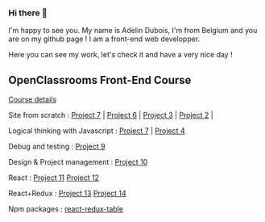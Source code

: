 ### Hi there 👋

I'm happy to see you.
My name is Adelin Dubois, I'm from Belgium and you are on my github page !
I am a front-end web developper.

Here you can see my work, let's check it and have a very nice day !

## OpenClassrooms Front-End Course
[Course details](https://openclassrooms.com/fr/paths/314-developpeur-front-end)

Site from scratch : 
[Project 7](https://github.com/ExvigilareGemini/AdelinDubois_7_21022021) | 
[Project 6](https://github.com/ExvigilareGemini/AdelinDubois_6_13012021) | 
[Project 3](https://github.com/ExvigilareGemini/AdelinDubois_3_02122020) | 
[Project 2](https://github.com/ExvigilareGemini/AdelinDubois_2_20112020) | 

Logical thinking with Javascript : 
[Project 7](https://github.com/ExvigilareGemini/AdelinDubois_7_21022021) | 
[Project 4](https://github.com/ExvigilareGemini/AdelinDubois_4_04012021)

Debug and testing : 
[Project 9](https://github.com/ExvigilareGemini/AdelinDubois_9_14032021)

Design & Project management :
[Project 10](https://github.com/ExvigilareGemini/AdelinDubois_10_15042021)

React :
[Project 11](https://github.com/ExvigilareGemini/AdelinDubois_11_20052021)
[Project 12](https://github.com/ExvigilareGemini/AdelinDubois_12_18062021)

React+Redux :
[Project 13](https://github.com/ExvigilareGemini/AdelinDubois_12_18062021)
[Project 14](https://github.com/ExvigilareGemini/AdelinDubois_14_27082021)

Npm packages :
[react-redux-table](https://github.com/ExvigilareGemini/react-redux-table)
<!--
**ExvigilareGemini/ExvigilareGemini** is a ✨ _special_ ✨ repository because its `README.md` (this file) appears on your GitHub profile.

Here are some ideas to get you started:

- 🔭 I’m currently working on ...
- 🌱 I’m currently learning ...
- 👯 I’m looking to collaborate on ...
- 🤔 I’m looking for help with ...
- 💬 Ask me about ...
- 📫 How to reach me: ...
- 😄 Pronouns: ...
- ⚡ Fun fact: ...
-->

